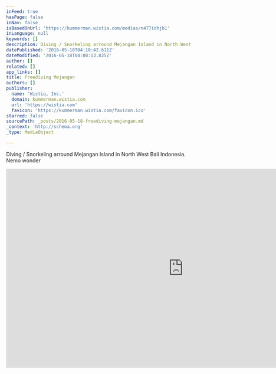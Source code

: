 ```yaml
---
inFeed: true
hasPage: false
inNav: false
isBasedOnUrl: 'https://kummerman.wistia.com/medias/n477idhjb1'
inLanguage: null
keywords: []
description: Diving / Snorkeling arround Mejangan Island in North West Bali Indonesia. Nemo wonder
datePublished: '2016-05-18T04:10:42.611Z'
dateModified: '2016-05-18T04:08:13.835Z'
author: []
related: []
app_links: []
title: Freediving Mejangan
authors: []
publisher:
  name: 'Wistia, Inc.'
  domain: kummerman.wistia.com
  url: 'https://wistia.com'
  favicon: 'https://kummerman.wistia.com/favicon.ico'
starred: false
sourcePath: _posts/2016-05-18-freediving-mejangan.md
_context: 'http://schema.org'
_type: MediaObject

---
```

Diving / Snorkeling arround Mejangan Island in North West Bali Indonesia. Nemo wonder

<iframe src="https://cdn.embedly.com/widgets/media.html?src=https%3A%2F%2Ffast.wistia.net%2Fembed%2Fiframe%2Fn477idhjb1%3Ftwitter%3Dtrue&amp;src_secure=1&amp;url=https%3A%2F%2Fkummerman.wistia.com%2Fmedias%2Fn477idhjb1&amp;image=https%3A%2F%2Fembed-ssl.wistia.com%2Fdeliveries%2Fed680ae7dcb7cb11307340492e5370f1badf0249.jpg%3Fimage_crop_resized%3D960x540&amp;key=b7d04c9b404c499eba89ee7072e1c4f7&amp;type=text%2Fhtml&amp;schema=wistia" width="960" height="540" scrolling="no" frameborder="0" allowfullscreen="" style=""></iframe>